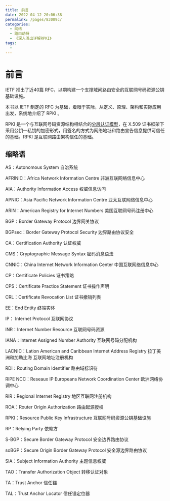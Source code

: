 ```yaml
---
title: 前言
date: 2022-04-12 20:06:38
permalink: /pages/83009c/
categories:
  - 网络
  - 路由劫持
  - 《深入浅出详解RPKI》
tags:
  - 
---
```

# 前言

IETF 推出了近40篇 RFC，以期构建一个支撑域间路由安全的互联网号码资源公钥基础设施。

本书以 IETF 制定的 RFC 为基础，着眼于实际，从定义、原理、架构和实际应用出发，系统地介绍了 RPKI 。

RPKI 是一个与互联网号码资源结构相结合的<u>分层认证模型</u>，在 X.509 证书框架下采用公钥—私钥的加密形式，用签名的方式为网络地址和路由宣告信息提供可信任的基础。RPKI 是互联网路由架构信任的基础。

## 缩略语

AS：Autonomous System 自治系统 

AFRINIC：Africa Network Information Centre 非洲互联网络信息中心 

AIA：Authority Information Access 权威信息访问 

APNIC：Asia Pacific Network Information Centre 亚太互联网络信息中心 

ARIN：American Registry for Internet Numbers 美国互联网号码注册中心 

BGP：Border Gateway Protocol 边界网关协议 

BGPsec：Border Gateway Protocol Security 边界路由协议安全 

CA：Certification Authority 认证权威 

CMS：Cryptographic Message Syntax 密码消息语法 

CNNIC：China Internet Network Information Center 中国互联网络信息中心 

CP：Certificate Policies 证书策略 

CPS：Certificate Practice Statement 证书操作声明 

CRL：Certificate Revocation List 证书撤销列表 

EE：End Entity 终端实体 

IP： Internet Protocol 互联网协议 

INR：Internet Number Resource 互联网号码资源

IANA：Internet Assigned Number Authority 互联网号码分配机构 

LACNIC：Lation American and Caribbean Internet Address Registry 拉丁美洲和加勒比海 互联网地址注册机构 

RDI：Routing Domain Identifier 路由域标识符 

RIPE NCC：Reseaux IP Europeans Network Coordination Center 欧洲网络协调中心 

RIR：Regional Internet Registry 地区互联网注册机构 

ROA：Router Origin Authorization 路由起源授权 

RPKI：Resource Public Key Infrastructure 互联网号码资源公钥基础设施 

RP：Relying Party 依赖方 

S-BGP：Secure Border Gateway Protocol 安全边界路由协议 

soBGP：Secure Origin Border Gateway Protocol 安全源边界路由协议 

SIA：Subject Information Authority 主题信息权威 

TAO：Transfer Authorization Object 转移认证对象 

TA：Trust Anchor 信任锚 

TAL：Trust Anchor Locator 信任锚定位器

